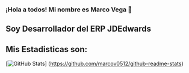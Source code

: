 ### ¡Hola a todos! Mi nombre es Marco Vega 👋

## Soy Desarrollador del ERP JDEdwards

## Mis Estadisticas son:

[![GitHub Stats](https://github-readme-stats.vercel.app/api?username=marcov0512)] (https://github.com/marcov0512/github-readme-stats)

